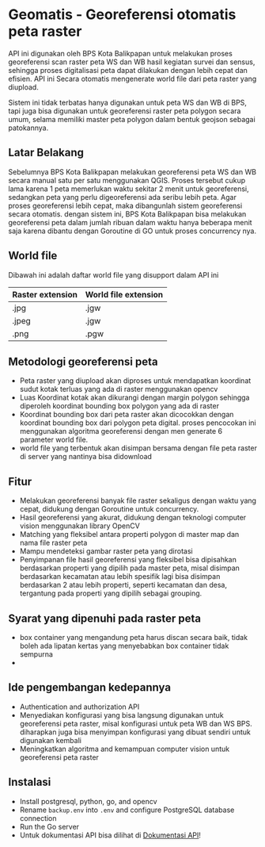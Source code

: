 # Geomatis - Georeferensi otomatis peta raster
API ini digunakan oleh BPS Kota Balikpapan untuk melakukan proses georeferensi scan raster peta WS dan WB hasil kegiatan survei dan sensus, sehingga proses digitalisasi peta dapat dilakukan dengan lebih cepat dan efisien. API ini Secara otomatis mengenerate world file dari peta raster yang diupload.

Sistem ini tidak terbatas hanya digunakan untuk peta WS dan WB di BPS, tapi juga bisa digunakan untuk georeferensi raster peta polygon secara umum, selama memiliki master peta polygon dalam bentuk geojson sebagai patokannya.

## Latar Belakang
Sebelumnya BPS Kota Balikpapan melakukan georeferensi peta WS dan WB secara manual satu per satu menggunakan QGIS. Proses tersebut cukup lama karena 1 peta memerlukan waktu sekitar 2 menit untuk georeferensi, sedangkan peta yang perlu digeoreferensi ada seribu lebih peta. Agar proses georeferensi lebih cepat, maka dibangunlah sistem georeferensi secara otomatis. dengan sistem ini, BPS Kota Balikpapan bisa melakukan georeferensi peta dalam jumlah ribuan dalam waktu hanya beberapa menit saja karena dibantu dengan Goroutine di GO untuk proses concurrency nya. 

## World file
Dibawah ini adalah daftar world file yang disupport dalam API ini

| Raster extension  | World file extension |
| ------------- | ------------- |
| .jpg | .jgw |
| .jpeg | .jgw |
| .png | .pgw |

## Metodologi georeferensi peta
-   Peta raster yang diupload akan diproses untuk mendapatkan koordinat sudut kotak terluas yang ada di raster menggunakan opencv
-   Luas Koordinat kotak akan dikurangi dengan margin polygon sehingga diperoleh koordinat bounding box polygon yang ada di raster
-   Koordinat bounding box dari peta raster akan dicocokkan dengan koordinat bounding box dari polygon peta digital. proses pencocokan ini menggunakan algoritma georeferensi dengan men generate 6 parameter world file.
-   world file yang terbentuk akan disimpan bersama dengan file peta raster di server yang nantinya bisa didownload

## Fitur
-	Melakukan georeferensi banyak file raster sekaligus dengan waktu yang cepat, didukung dengan Goroutine untuk concurrency.
-   Hasil georeferensi yang akurat, didukung dengan teknologi computer vision menggunakan library OpenCV 
-   Matching yang fleksibel antara properti polygon di master map dan nama file raster peta
-   Mampu mendeteksi gambar raster peta yang dirotasi
-   Penyimpanan file hasil georeferensi yang fleksibel bisa dipisahkan berdasarkan properti yang dipilih pada master peta, misal disimpan berdasarkan kecamatan atau lebih spesifik lagi bisa disimpan berdasarkan 2 atau lebih properti, seperti kecamatan dan desa, tergantung pada properti yang dipilih sebagai grouping.

## Syarat yang dipenuhi pada raster peta
-   box container yang mengandung peta harus discan secara baik, tidak boleh ada lipatan kertas yang menyebabkan box container tidak sempurna
-   
## Ide pengembangan kedepannya
-   Authentication and authorization API
-   Menyediakan konfigurasi yang bisa langsung digunakan untuk georeferensi peta raster, misal konfigurasi untuk peta WB dan WS BPS. diharapkan juga bisa menyimpan konfigurasi yang dibuat sendiri untuk digunakan kembali
-   Meningkatkan algoritma and kemampuan computer vision untuk georeferensi peta raster

## Instalasi
-	Install postgresql, python, go, and opencv
-   Rename `backup.env` into `.env` and configure PostgreSQL database connection
-	Run the Go server
-   Untuk dokumentasi API bisa dilihat di [Dokumentasi API](./assets/Dokumentasi%20API.pdf)!